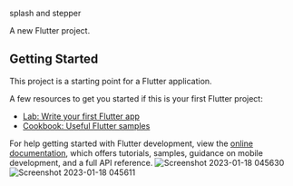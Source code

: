 splash and stepper


A new Flutter project.

## Getting Started

This project is a starting point for a Flutter application.

A few resources to get you started if this is your first Flutter project:

- [Lab: Write your first Flutter app](https://docs.flutter.dev/get-started/codelab)
- [Cookbook: Useful Flutter samples](https://docs.flutter.dev/cookbook)

For help getting started with Flutter development, view the
[online documentation](https://docs.flutter.dev/), which offers tutorials,
samples, guidance on mobile development, and a full API reference.
![Screenshot 2023-01-18 045630](https://user-images.githubusercontent.com/121868302/213141349-7194a504-448a-4263-b80e-dbcde3e47eb3.png)
![Screenshot 2023-01-18 045611](https://user-images.githubusercontent.com/121868302/213141371-5410bcc4-3a56-4ea8-bc49-d0f7b0354678.png)
